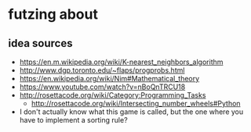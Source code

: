 # futzing about

## idea sources

- https://en.m.wikipedia.org/wiki/K-nearest_neighbors_algorithm
- http://www.dgp.toronto.edu/~flaps/progprobs.html
- https://en.wikipedia.org/wiki/Nim#Mathematical_theory
- https://www.youtube.com/watch?v=nBoQnTRCU18
- http://rosettacode.org/wiki/Category:Programming_Tasks
  - http://rosettacode.org/wiki/Intersecting_number_wheels#Python
- I don't actually know what this game is called, but the one where you have
  to implement a sorting rule?
